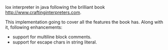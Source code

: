 lox interpreter in java following the brilliant book http://www.craftinginterpreters.com.

This implementation going to cover all the features the book has. 
Along with it, following enhancements: 

- support for multiline block comments.
- support for escape chars in string literal.